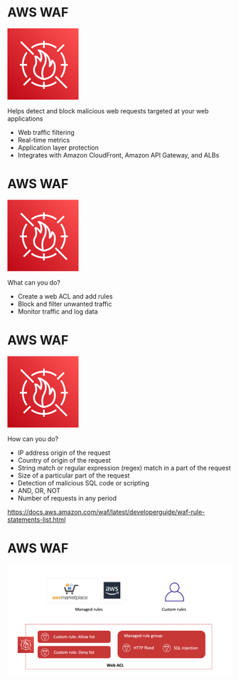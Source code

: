 # AWS WAF

![](../resources/images/aws_waf.svg)

Helps detect and block malicious web requests targeted at your web applications

- Web traffic filtering
- Real-time metrics 
- Application layer protection
- Integrates with Amazon CloudFront, Amazon API Gateway, and ALBs

<!--

When it comes to security and threat protection against DDoS attacks, environments on AWS can use several services designed to provide protection and high availability to web applications and data. AWS WAF is a web application firewall that helps detect and block malicious web requests targeted at your web applications. AWS WAF lets you create rules to filter web traffic based on conditions, which include IP addresses, HTTP headers and body, or custom URIs. 

This gives you an additional layer of protection from web attacks that attempt to exploit vulnerabilities in custom or third-party web applications. In addition, AWS WAF provides real-time metrics and captures raw requests that include details about IP addresses, geo locations, etc. AWS WAF provides application layer protection and is tightly integrated with Amazon CloudFront, Amazon API Gateway, and the Application Load Balancer. These are services that AWS customers commonly use to deliver content for their websites and applications. 

When you use AWS WAF on Amazon CloudFront, your rules run in all AWS Edge Locations, located around the world close to your end users. This means security doesn’t come at the expense of performance. Blocked requests are stopped before they reach your web servers. When you use AWS WAF on Application Load Balancer, your rules run in region and can be used to protect internet-facing as well as internal load balancers.

-->


# AWS WAF

![](../resources/images/aws_waf.svg)

What can you do?

- Create a web ACL and add rules
- Block and filter unwanted traffic
- Monitor traffic and log data

<!--
Web access control lists (ACL) are used to protect a set of AWS resources. You create a web ACL and define its protection strategy by adding rules. Rules define criteria for inspecting web requests and specify how to handle requests that match the criteria. You set a default action for the web ACL that indicates whether to block or allow through those requests that pass the rules inspections. You can create a web access control list (ACL) using the AWS WAF console and rules that you want to use to block and filter web requests. This is where you specify whether you want to block web requests or allow them. If a web ACL has more than one rule, web requests must satisfy just one of the rules. AWS WAF evaluates the rules in the order that they're listed in the web ACL. 

AWS WAF includes two different ways to see how your website is being protected: one-minute metrics are available in CloudWatch and Sampled Web Requests are available in the AWS WAF API or management console. These allow you to see which requests were blocked, allowed, or counted and what rule was matched on a given request (i.e., this web request was blocked due to an IP address condition, etc.). 

-->

# AWS WAF

![](../resources/images/aws_waf.svg)

How can you do? 

- IP address origin of the request
- Country of origin of the request
- String match or regular expression (regex) match in a part of the request
- Size of a particular part of the request
- Detection of malicious SQL code or scripting
- AND, OR, NOT
- Number of requests in any period

https://docs.aws.amazon.com/waf/latest/developerguide/waf-rule-statements-list.html

<!-- 

You can use criteria like the following to allow or block requests:
- IP address origin of the request
- Country of origin of the request
- String match or regular expression (regex) match in a part of the request
- Size of a particular part of the request
- Detection of malicious SQL code or scripting

You can also test for any combination of these conditions. You can block or count web requests that not only meet the specified conditions, but also exceed a specified number of requests in any 5-minute period. You can combine conditions using logical operators. This criteria is provided inside the rules that you include in your web ACL and in rule groups that you use in the web ACL. It's specified in the rule statement. 

For a full list of the options, see https://docs.aws.amazon.com/waf/latest/developerguide/waf-rule-statements-list.html.

-->

# AWS WAF

![](../resources/images/aws_WAF_ACL.png)


<!--
Web access control lists (ACL) are used to protect a set of AWS resources. You create a web ACL and define its protection strategy by adding rules. Rules define criteria for inspecting web requests and specify how to handle requests that match the criteria. You set a default action for the web ACL that indicates whether to block or allow through those requests that pass the rules inspections. You can create a web access control list (ACL) using the AWS WAF console and rules that you want to use to block and filter web requests. This is where you specify whether you want to block web requests or allow them. If a web ACL has more than one rule, web requests must satisfy just one of the rules. AWS WAF evaluates the rules in the order that they're listed in the web ACL. 

Each AWS WAF rule contains a statement with conditions that define the inspection criteria, and an action to take if a web request meets the criteria. When a web request meets the criteria, that's a match. You can use rules to block matching requests or to allow matching requests through. You can also use rules just to count matching requests. 

AWS WAF supports both managed and custom rules. Managed rules are a set of rules written, curated and managed by AWS and AWS Marketplace Sellers that can be used quickly get started and protect your web application or APIs against common threats. You can use rules individually or in reusable rule groups. AWS Managed Rules rule groups are available for free to AWS WAF customers. 

AWS Marketplace managed rule groups are available by subscription through AWS Marketplace. After you create your web ACL, you can associate it with one or more AWS resources. Managed rules can be used along with your custom AWS WAF rules. You can add managed rules to your existing web ACL to which you might have already added your own rules. If you add more than one rule to a web ACL, AWS WAF evaluates each request against the rules in the order that you list them in the web ACL. If you add a rule group to your web ACL, AWS WAF processes the rule group in the order that it's listed in the web ACL and processes the rules in the rule group in the order that they're listed inside that.

The web ACL rule displayed here contains two custom rules that allow you to manually insert IP addresses that you want to block (deny list) or allow (allow list). It also contains a managed rule group made of two rules. The HTTP flood rule protects against attacks that consist of a large number of requests from a particular IP address, such as a web-layer DDoS attack or a brute-force login attempt.  The SQL injection rule is designed to protect against common SQL injection patterns in the URI, query string, or body of a request.

Rule groups and web ACLs both contain rules, which are defined in the same manner in both places. They are different in the following ways:
You can reuse a single rule group in multiple web ACLs by adding a rule group reference statement to each web ACL. You can't reuse a web ACL.
Rule groups don't have default actions. In a web ACL, you set a default action for each rule or rule group that you include. Each individual rule inside a rule group or web ACL has an action defined.
You don't directly associate a rule group with an AWS resource. To protect resources using a rule group, you use the rule group in a web ACL.

-->